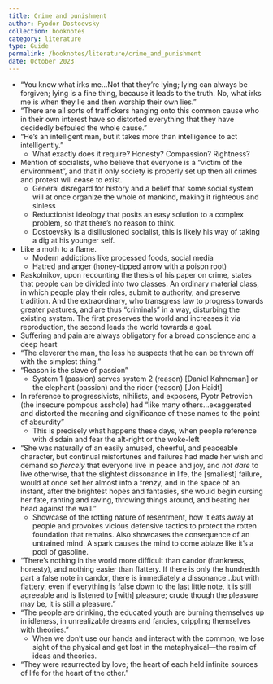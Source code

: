 ```yaml
---
title: Crime and punishment
author: Fyodor Dostoevsky
collection: booknotes
category: literature
type: Guide
permalink: /booknotes/literature/crime_and_punishment
date: October 2023
---
```


*	“You know what irks me…Not that they’re lying; lying can always be forgiven; lying is a fine thing, because it leads to the truth. No, what irks me is when they lie and then worship their own lies.”
*	“There are all sorts of traffickers hanging onto this common cause who in their own interest have so distorted everything that they have decidedly befouled the whole cause.”
*	“He’s an intelligent man, but it takes more than intelligence to act intelligently.”
    * What exactly does it require? Honesty? Compassion? Rightness?
*	Mention of socialists, who believe that everyone is a “victim of the environment”, and that if only society is properly set up then all crimes and protest will cease to exist.
    * General disregard for history and a belief that some social system will at once organize the whole of mankind, making it righteous and sinless
    * Reductionist ideology that posits an easy solution to a complex problem, so that there’s no reason to think.
    * Dostoevsky is a disillusioned socialist, this is likely his way of taking a dig at his younger self.
*	Like a moth to a flame.
     * Modern addictions like processed foods, social media
    * Hatred and anger (honey-tipped arrow with a poison root)
*	Raskolnikov, upon recounting the thesis of his paper on crime, states that people can be divided into two classes. An ordinary material class, in which people play their roles, submit to authority, and preserve tradition. And the extraordinary, who transgress law to progress towards greater pastures, and are thus “criminals” in a way, disturbing the existing system. The first preserves the world and increases it via reproduction, the second leads the world towards a goal.
*	Suffering and pain are always obligatory for a broad conscience and a deep heart
*	“The cleverer the man, the less he suspects that he can be thrown off with the simplest thing.”
*	“Reason is the slave of passion”
    * System 1 (passion) serves system 2 (reason) [Daniel Kahneman] or the elephant (passion) and the rider (reason) [Jon Haidt]
*	In reference to progressivists, nihilists, and exposers, Pyotr Petrovich (the insecure pompous asshole) had “like many others…exaggerated and distorted the meaning and significance of these names to the point of absurdity”
    * This is precisely what happens these days, when people reference with disdain and fear the alt-right or the woke-left
*	“She was naturally of an easily amused, cheerful, and peaceable character, but continual misfortunes and failures had made her wish and demand so *fiercely* that everyone live in peace and joy, and *not dare* to live otherwise, that the slightest dissonance in life, the [smallest] failure, would at once set her almost into a frenzy, and in the space of an instant, after the brightest hopes and fantasies, she would begin cursing her fate, ranting and raving, throwing things around, and beating her head against the wall.”
    * Showcase of the rotting nature of resentment, how it eats away at people and provokes vicious defensive tactics to protect the rotten foundation that remains. Also showcases the consequence of an untrained mind. A spark causes the mind to come ablaze like it’s a pool of gasoline.
*	“There’s nothing in the world more difficult than candor (frankness, honesty), and nothing easier than flattery. If there is only the hundredth part a false note in candor, there is immediately a dissonance…but with flattery, even if everything is false down to the last little note, it is still agreeable and is listened to [with] pleasure; crude though the pleasure may be, it is still a pleasure.”
*	“The people are drinking, the educated youth are burning themselves up in idleness, in unrealizable dreams and fancies, crippling themselves with theories.”
    * When we don’t use our hands and interact with the common, we lose sight of the physical and get lost in the metaphysical—the realm of ideas and theories.
*	“They were resurrected by love; the heart of each held infinite sources of life for the heart of the other.”
